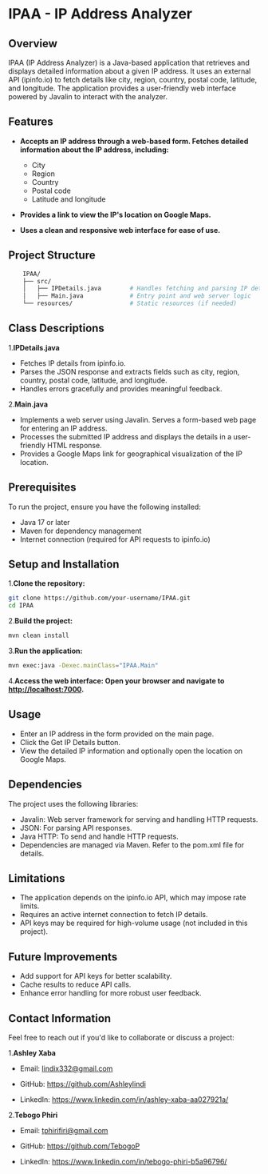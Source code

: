 # IPAA - IP Address Analyzer

## Overview

IPAA (IP Address Analyzer) is a Java-based application that retrieves and displays detailed information about a given IP address. It uses an external API (ipinfo.io) to fetch details like city, region, country, postal code, latitude, and longitude. The application provides a user-friendly web interface powered by Javalin to interact with the analyzer.

## Features

- **Accepts an IP address through a web-based form.
Fetches detailed information about the IP address, including:**
  - City
  - Region
  - Country
  - Postal code
  - Latitude and longitude

- **Provides a link to view the IP's location on Google Maps.**
- **Uses a clean and responsive web interface for ease of use.**

## Project Structure

```bash
    IPAA/
    ├── src/
    │   ├── IPDetails.java        # Handles fetching and parsing IP details
    │   ├── Main.java             # Entry point and web server logic
    └── resources/                # Static resources (if needed)
```

## Class Descriptions

1.**IPDetails.java**

- Fetches IP details from ipinfo.io.
- Parses the JSON response and extracts fields such as city, region, country, postal code, latitude, and longitude.
- Handles errors gracefully and provides meaningful feedback.

2.**Main.java**

- Implements a web server using Javalin.
Serves a form-based web page for entering an IP address.
- Processes the submitted IP address and displays the details in a user-friendly HTML response.
- Provides a Google Maps link for geographical visualization of the IP location.

## Prerequisites

To run the project, ensure you have the following installed:

- Java 17 or later
- Maven for dependency management
- Internet connection (required for API requests to ipinfo.io)

## Setup and Installation

1.**Clone the repository:**

```bash
git clone https://github.com/your-username/IPAA.git
cd IPAA
```

2.**Build the project:**

```bash
mvn clean install
```

3.**Run the application:**

```bash
mvn exec:java -Dexec.mainClass="IPAA.Main"
```

4.**Access the web interface: Open your browser and navigate to <http://localhost:7000>.**

## Usage

- Enter an IP address in the form provided on the main page.
- Click the Get IP Details button.
- View the detailed IP information and optionally open the location on Google Maps.

## Dependencies

The project uses the following libraries:

- Javalin: Web server framework for serving and handling HTTP requests.
- JSON: For parsing API responses.
- Java HTTP: To send and handle HTTP requests.
- Dependencies are managed via Maven. Refer to the pom.xml file for details.

## Limitations

- The application depends on the ipinfo.io API, which may impose rate limits.
- Requires an active internet connection to fetch IP details.
- API keys may be required for high-volume usage (not included in this project).

## Future Improvements

- Add support for API keys for better scalability.
- Cache results to reduce API calls.
- Enhance error handling for more robust user feedback.

## Contact Information

Feel free to reach out if you'd like to collaborate or discuss a project:

1.**Ashley Xaba**

- Email: <lindix332@gmail.com>

- GitHub: <https://github.com/Ashleylindi>

- LinkedIn: <https://www.linkedin.com/in/ashley-xaba-aa027921a/>

2.**Tebogo Phiri**

- Email: <tphirifiri@gmail.com>

- GitHub: <https://github.com/TebogoP>

- LinkedIn: <https://www.linkedin.com/in/tebogo-phiri-b5a96796/>
